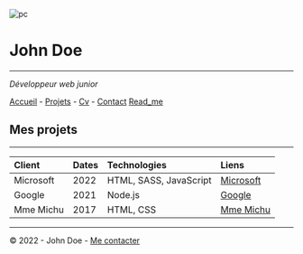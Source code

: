 ![pc](https://cdn.discordapp.com/attachments/1208043598558400513/1215577342060003338/image.png?ex=65fd419e&is=65eacc9e&hm=49eb395d3af443bd8ce47c404f203635e72e023da201ef21c55a3df8a0b04373&)
# John Doe
---
*Développeur web junior*

[Accueil](https://link-url-here.org) - [Projets](https://link-url-here.org) - [Cv](https://link-url-here.org) - [Contact](https://link-url-here.org) [Read_me](https://github.com/AdeleAubert/S01E11-Atelier-Recap/blob/main/README.md)

## Mes projets
---
| Client  | Dates | Technologies | Liens |
|:---------|:---------|:---------|:---------|
| Microsoft | 2022 | HTML, SASS, JavaScript | [Microsoft](https://link-url-here.org) |
| Google | 2021 | Node.js | [Google](https://link-url-here.org) |
| Mme Michu | 2017 | HTML, CSS | [Mme Michu](https://link-url-here.org) |

___
© 2022 - John Doe - [Me contacter](https://link-url-here.org)